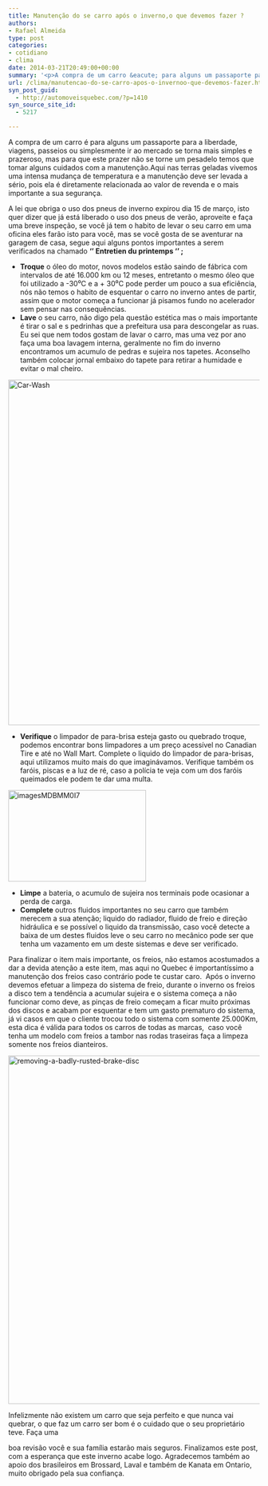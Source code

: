 ```yaml
---
title: Manutenção do se carro após o inverno,o que devemos fazer ?
authors:
- Rafael Almeida
type: post
categories:
- cotidiano
- clima
date: 2014-03-21T20:49:00+00:00
summary: '<p>A compra de um carro &eacute; para alguns um passaporte para a liberdade, viagens, passeios ou simplesmente ir ao mercado se torna mais simples e prazeroso, mas para que este prazer n&atilde;o se torne um pesadelo temos que tomar alguns cuidados com a manuten&ccedil;&atilde;o.Aqui nas terras geladas vivemos uma intensa mudan&ccedil;a de temperatura e a [&hellip;]</p>'
url: /clima/manutencao-do-se-carro-apos-o-invernoo-que-devemos-fazer.html
syn_post_guid:
  - http://automoveisquebec.com/?p=1410
syn_source_site_id:
  - 5217

---
```

A compra de um carro é para alguns um passaporte para a liberdade, viagens, passeios ou simplesmente ir ao mercado se torna mais simples e prazeroso, mas para que este prazer não se torne um pesadelo temos que tomar alguns cuidados com a manutenção.Aqui nas terras geladas vivemos uma intensa mudança de temperatura e a manutenção deve ser levada a sério, pois ela é diretamente relacionada ao valor de revenda e o mais importante a sua segurança.

A lei que obriga o uso dos pneus de inverno expirou dia 15 de março, isto quer dizer que já está liberado o uso dos pneus de verão, aproveite e faça uma breve inspeção, se você já tem o habito de levar o seu carro em uma oficina eles farão isto para você, mas se você gosta de se aventurar na garagem de casa, segue aqui alguns pontos importantes a serem verificados na chamado **‘’ Entretien du printemps ‘’ ;**

  * **Troque** o óleo do motor, novos modelos estão saindo de fábrica com intervalos de até 16.000 km ou 12 meses, entretanto o mesmo óleo que foi utilizado a -30⁰C e a + 30⁰C pode perder um pouco a sua eficiência, nós não temos o habito de esquentar o carro no inverno antes de partir, assim que o motor começa a funcionar já pisamos fundo no acelerador sem pensar nas consequências.
  * **Lave** o seu carro, não digo pela questão estética mas o mais importante é tirar o sal e s pedrinhas que a prefeitura usa para descongelar as ruas. Eu sei que nem todos gostam de lavar o carro, mas uma vez por ano faça uma boa lavagem interna, geralmente no fim do inverno encontramos um acumulo de pedras e sujeira nos tapetes. Aconselho também colocar jornal embaixo do tapete para retirar a humidade e evitar o mal cheiro.

[<img src="http://automoveisquebec.com/wp-content/uploads/2014/03/Car-Wash.jpg" alt="Car-Wash" width="724" height="691" />][1]

  * **Verifique** o limpador de para-brisa esteja gasto ou quebrado troque, podemos encontrar bons limpadores a um preço acessível no Canadian Tire e até no Wall Mart. Complete o liquido do limpador de para-brisas, aqui utilizamos muito mais do que imaginávamos. Verifique também os faróis, piscas e a luz de ré, caso a polícia te veja com um dos faróis queimados ele podem te dar uma multa.

[<img src="http://automoveisquebec.com/wp-content/uploads/2014/03/imagesMDBMM0I7.jpg" alt="imagesMDBMM0I7" width="276" height="183" />][2]

  * **Limpe** a bateria, o acumulo de sujeira nos terminais pode ocasionar a perda de carga.
  * **Complete** outros fluidos importantes no seu carro que também merecem a sua atenção; liquido do radiador, fluido de freio e direção hidráulica e se possível o liquido da transmissão, caso você detecte a baixa de um destes fluidos leve o seu carro no mecânico pode ser que tenha um vazamento em um deste sistemas e deve ser verificado.

Para finalizar o item mais importante, os freios, não estamos acostumados a dar a devida atenção a este item, mas aqui no Quebec é importantíssimo a manutenção dos freios caso contrário pode te custar caro.  Após o inverno devemos efetuar a limpeza do sistema de freio, durante o inverno os freios a disco tem a tendência a acumular sujeira e o sistema começa a não funcionar como deve, as pinças de freio começam a ficar muito próximas dos discos e acabam por esquentar e tem um gasto prematuro do sistema, já vi casos em que o cliente trocou todo o sistema com somente 25.000Km, esta dica é válida para todos os carros de todas as marcas,  caso você tenha um modelo com freios a tambor nas rodas traseiras faça a limpeza somente nos freios dianteiros.

[<img src="http://automoveisquebec.com/wp-content/uploads/2014/03/removing-a-badly-rusted-brake-disc.jpg" alt="removing-a-badly-rusted-brake-disc" width="1000" height="697" />][3]

Infelizmente não existem um carro que seja perfeito e que nunca vai quebrar, o que faz um carro ser bom é o cuidado que o seu proprietário teve. Faça uma

boa revisão você e sua família estarão mais seguros.
Finalizamos este post, com a esperança que este inverno acabe logo. Agradecemos também ao apoio dos brasileiros em Brossard, Laval e também de Kanata em Ontario, muito obrigado pela sua confiança.

 [1]: http://automoveisquebec.com/wp-content/uploads/2014/03/Car-Wash.jpg
 [2]: http://automoveisquebec.com/wp-content/uploads/2014/03/imagesMDBMM0I7.jpg
 [3]: http://automoveisquebec.com/wp-content/uploads/2014/03/removing-a-badly-rusted-brake-disc.jpg